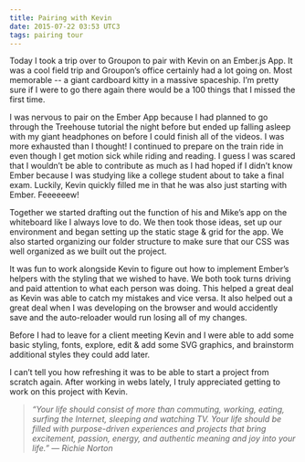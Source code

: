 ```yaml
---
title: Pairing with Kevin
date: 2015-07-22 03:53 UTC3
tags: pairing tour
---
```


Today I took a trip over to Groupon to pair with Kevin on an Ember.js App. It was a cool field trip and Groupon’s office certainly had a lot going on. Most memorable -- a giant cardboard kitty in a massive spaceship. I’m pretty sure if I were to go there again there would be a 100 things that I missed the first time.

I was nervous to pair on the Ember App because I had planned to go through the Treehouse tutorial the night before but ended up falling asleep with my giant headphones on before I could finish all of the videos. I was more exhausted than I thought! I continued to prepare on the train ride in even though I get motion sick while riding and reading. I guess I was scared that I wouldn’t be able to contribute as much as I had hoped if I didn’t know Ember because I was studying like a college student about to take a final exam. Luckily, Kevin quickly filled me in that he was also just starting with Ember. Feeeeeew!

Together we started drafting out the function of his and Mike’s app on the whiteboard like I always love to do. We then took those ideas, set up our environment and began setting up the static stage & grid for the app. We also started organizing our folder structure to make sure that our CSS was well organized as we built out the project.

It was fun to work alongside Kevin to figure out how to implement Ember’s helpers with the styling that we wished to have. We both took turns driving and paid attention to what each person was doing. This helped a great deal as Kevin was able to catch my mistakes and vice versa. It also helped out a great deal when I was developing on the browser and would accidently save and the auto-reloader would run losing all of my changes.

Before I had to leave for a client meeting Kevin and I were able to add some basic styling, fonts, explore, edit & add some SVG graphics, and brainstorm additional styles they could add later.

I can’t tell you how refreshing it was to be able to start a project from scratch again. After working in webs lately, I truly appreciated getting to work on this project with Kevin.


>*“Your life should consist of more than commuting, working, eating, surfing the Internet, sleeping and watching TV. Your life should be filled with purpose-driven experiences and projects that bring excitement, passion, energy, and authentic meaning and joy into your life.”
― Richie Norton*